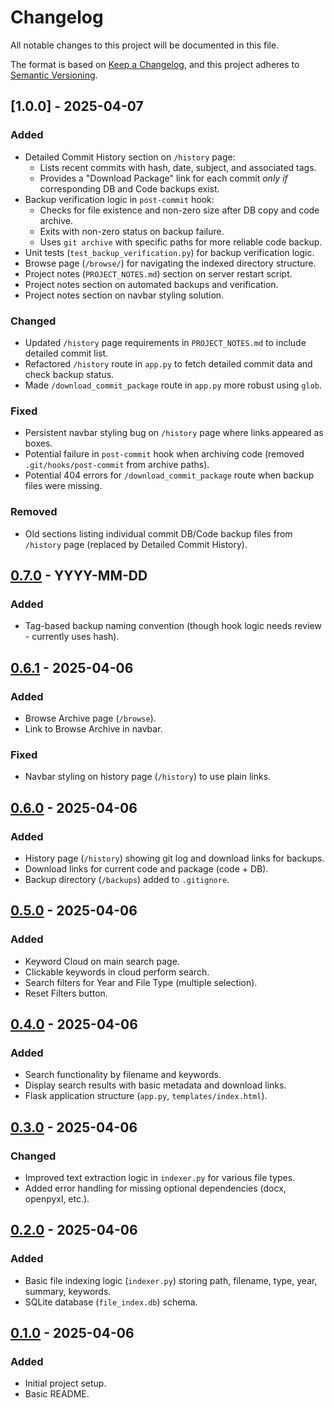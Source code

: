 # Changelog

All notable changes to this project will be documented in this file.

The format is based on [Keep a Changelog](https://keepachangelog.com/en/1.0.0/),
and this project adheres to [Semantic Versioning](https://semver.org/spec/v2.0.0.html).

## [1.0.0] - 2025-04-07

### Added
- Detailed Commit History section on `/history` page:
    - Lists recent commits with hash, date, subject, and associated tags.
    - Provides a "Download Package" link for each commit *only if* corresponding DB and Code backups exist.
- Backup verification logic in `post-commit` hook:
    - Checks for file existence and non-zero size after DB copy and code archive.
    - Exits with non-zero status on backup failure.
    - Uses `git archive` with specific paths for more reliable code backup.
- Unit tests (`test_backup_verification.py`) for backup verification logic.
- Browse page (`/browse/`) for navigating the indexed directory structure.
- Project notes (`PROJECT_NOTES.md`) section on server restart script.
- Project notes section on automated backups and verification.
- Project notes section on navbar styling solution.

### Changed
- Updated `/history` page requirements in `PROJECT_NOTES.md` to include detailed commit list.
- Refactored `/history` route in `app.py` to fetch detailed commit data and check backup status.
- Made `/download_commit_package` route in `app.py` more robust using `glob`.

### Fixed
- Persistent navbar styling bug on `/history` page where links appeared as boxes.
- Potential failure in `post-commit` hook when archiving code (removed `.git/hooks/post-commit` from archive paths).
- Potential 404 errors for `/download_commit_package` route when backup files were missing.

### Removed
- Old sections listing individual commit DB/Code backup files from `/history` page (replaced by Detailed Commit History).

## [0.7.0] - YYYY-MM-DD
### Added
- Tag-based backup naming convention (though hook logic needs review - currently uses hash).

## [0.6.1] - 2025-04-06
### Added
- Browse Archive page (`/browse`).
- Link to Browse Archive in navbar.

### Fixed
- Navbar styling on history page (`/history`) to use plain links.

## [0.6.0] - 2025-04-06
### Added
- History page (`/history`) showing git log and download links for backups.
- Download links for current code and package (code + DB).
- Backup directory (`/backups`) added to `.gitignore`.

## [0.5.0] - 2025-04-06
### Added
- Keyword Cloud on main search page.
- Clickable keywords in cloud perform search.
- Search filters for Year and File Type (multiple selection).
- Reset Filters button.

## [0.4.0] - 2025-04-06
### Added
- Search functionality by filename and keywords.
- Display search results with basic metadata and download links.
- Flask application structure (`app.py`, `templates/index.html`).

## [0.3.0] - 2025-04-06
### Changed
- Improved text extraction logic in `indexer.py` for various file types.
- Added error handling for missing optional dependencies (docx, openpyxl, etc.).

## [0.2.0] - 2025-04-06
### Added
- Basic file indexing logic (`indexer.py`) storing path, filename, type, year, summary, keywords.
- SQLite database (`file_index.db`) schema.

## [0.1.0] - 2025-04-06
### Added
- Initial project setup.
- Basic README.

[Unreleased]: https://github.com/DimitriGeelen/DenkraumNavigator/compare/v0.7.0...HEAD
[0.7.0]: https://github.com/DimitriGeelen/DenkraumNavigator/releases/tag/v0.7.0
[0.6.1]: https://github.com/DimitriGeelen/DenkraumNavigator/compare/v0.6.0...v0.6.1
[0.6.0]: https://github.com/DimitriGeelen/DenkraumNavigator/compare/v0.5.0...v0.6.0
[0.5.0]: https://github.com/DimitriGeelen/DenkraumNavigator/compare/v0.4.0...v0.5.0
[0.4.0]: https://github.com/DimitriGeelen/DenkraumNavigator/compare/v0.3.0...v0.4.0
[0.3.0]: https://github.com/DimitriGeelen/DenkraumNavigator/compare/v0.2.0...v0.3.0
[0.2.0]: https://github.com/DimitriGeelen/DenkraumNavigator/compare/v0.1.0...v0.2.0
[0.1.0]: https://github.com/DimitriGeelen/DenkraumNavigator/releases/tag/v0.1.0 